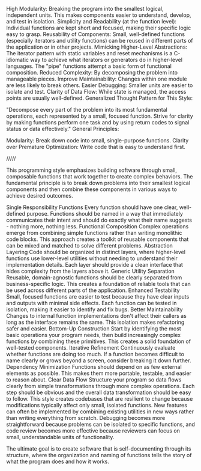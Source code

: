 High Modularity: Breaking the program into the smallest logical, independent units. This makes components easier to understand, develop, and test in isolation.
Simplicity and Readability (at the function level): Individual functions are kept short and focused, making their specific logic easy to grasp.
Reusability of Components: Small, well-defined functions (especially iterators and utility functions) can be reused in different parts of the application or in other projects.
Mimicking Higher-Level Abstractions: The iterator pattern with static variables and reset mechanisms is a C-idiomatic way to achieve what iterators or generators do in higher-level languages. The "pipe" functions attempt a basic form of functional composition.
Reduced Complexity: By decomposing the problem into manageable pieces.
Improve Maintainability: Changes within one module are less likely to break others.
Easier Debugging: Smaller units are easier to isolate and test.
Clarity of Data Flow: While state is managed, the access points are usually well-defined.
Generalized Thought Pattern for This Style:

"Decompose every part of the problem into its most fundamental operations, each represented by a small, focused function. Strive for clarity by making functions perform one task and by using return codes to signal status or data effectively."
General Principles:

Modularity: Break down code into small, single-purpose functions.
Clarity over Premature Optimization: Write code that is easy to understand first.

/////

This programming style emphasizes building software through small, composable functions that work together to create complex behaviors. The fundamental principle is to break down problems into their smallest logical components and then combine these components in various ways to achieve desired outcomes.

Single Responsibility Functions
Every function should have one clear, well-defined purpose. Functions should be named in a way that immediately communicates their intent and should do exactly what their name suggests - nothing more, nothing less.
Functional Composition
Complex operations emerge from combining simple functions rather than writing monolithic code blocks. This approach creates a toolkit of reusable components that can be mixed and matched to solve different problems.
Abstraction Layering
Code should be organized in distinct layers, where higher-level functions use lower-level utilities without needing to understand their implementation details. Each layer should provide a clean interface that hides complexity from the layers above it.
Generic Utility Separation
Reusable, domain-agnostic functions should be clearly separated from business-specific logic. This creates a foundation of reliable tools that can be used across different parts of the application.
Enhanced Testability
Small, focused functions are easier to test because they have clear inputs and outputs with minimal side effects. Each function can be tested in isolation, making it easier to identify and fix bugs.
Better Maintainability
Changes to internal function implementations don't affect their callers as long as the interface remains the same. This isolation makes refactoring safer and easier.
Bottom-Up Construction
Start by identifying the most basic operations your program needs, then build increasingly complex functions by combining these primitives. This creates a solid foundation of well-tested components.
Iterative Refinement
Continuously evaluate whether functions are doing too much. If a function becomes difficult to name clearly or grows beyond a screen, consider breaking it down further.
Dependency Minimization
Functions should depend on as few external elements as possible. This makes them more portable, testable, and easier to reason about.
Clear Data Flow
Structure your program so data flows clearly from simple transformations through more complex operations. Each step should be obvious and the overall data transformation should be easy to follow.
This style creates codebases that are resilient to change because modifications typically affect only small, isolated functions. New features can often be implemented by combining existing utilities in new ways rather than writing everything from scratch. Debugging becomes more straightforward because problems can be isolated to specific functions, and code review becomes more effective because reviewers can focus on small, understandable units of functionality.

The ultimate goal is to create software that is self-documenting through its structure, where the organization and naming of functions tells the story of what the program does and how it works.